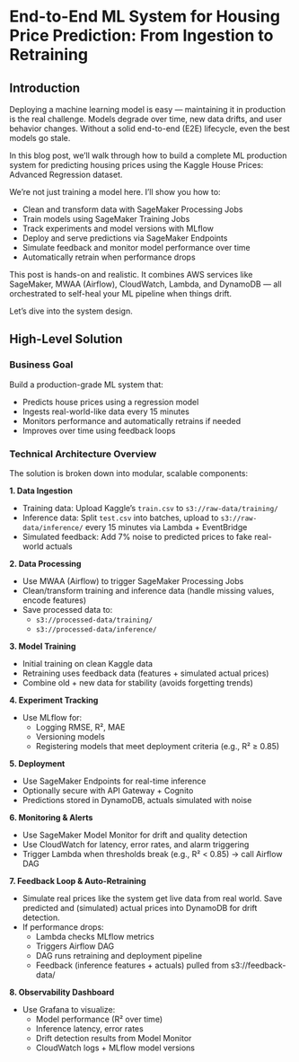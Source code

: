 # End-to-End ML System for Housing Price Prediction: From Ingestion to Retraining

## Introduction
Deploying a machine learning model is easy — maintaining it in production is the real challenge. Models degrade over time, new data drifts, and user behavior changes. Without a solid end-to-end (E2E) lifecycle, even the best models go stale.

In this blog post, we’ll walk through how to build a complete ML production system for predicting housing prices using the Kaggle House Prices: Advanced Regression dataset.

We’re not just training a model here. I’ll show you how to:
- Clean and transform data with SageMaker Processing Jobs
- Train models using SageMaker Training Jobs
- Track experiments and model versions with MLflow
- Deploy and serve predictions via SageMaker Endpoints
- Simulate feedback and monitor model performance over time
- Automatically retrain when performance drops

This post is hands-on and realistic. It combines AWS services like SageMaker, MWAA (Airflow), CloudWatch, Lambda, and DynamoDB — all orchestrated to self-heal your ML pipeline when things drift.

Let’s dive into the system design.

## High-Level Solution
### Business Goal
Build a production-grade ML system that:
- Predicts house prices using a regression model
- Ingests real-world-like data every 15 minutes
- Monitors performance and automatically retrains if needed
- Improves over time using feedback loops

### Technical Architecture Overview
The solution is broken down into modular, scalable components:

**1. Data Ingestion**
- Training data: Upload Kaggle’s `train.csv` to `s3://raw-data/training/`
- Inference data: Split `test.csv` into batches, upload to `s3://raw-data/inference/` every 15 minutes via Lambda + EventBridge
- Simulated feedback: Add 7% noise to predicted prices to fake real-world actuals

**2. Data Processing**
- Use MWAA (Airflow) to trigger SageMaker Processing Jobs
- Clean/transform training and inference data (handle missing values, encode features)
- Save processed data to:
  - `s3://processed-data/training/`
  - `s3://processed-data/inference/`

**3. Model Training**
- Initial training on clean Kaggle data
- Retraining uses feedback data (features + simulated actual prices)
- Combine old + new data for stability (avoids forgetting trends)

**4. Experiment Tracking**
- Use MLflow for:
  - Logging RMSE, R², MAE
  - Versioning models
  - Registering models that meet deployment criteria (e.g., R² ≥ 0.85)

**5. Deployment**
- Use SageMaker Endpoints for real-time inference
- Optionally secure with API Gateway + Cognito
- Predictions stored in DynamoDB, actuals simulated with noise

**6. Monitoring & Alerts**
- Use SageMaker Model Monitor for drift and quality detection
- Use CloudWatch for latency, error rates, and alarm triggering
- Trigger Lambda when thresholds break (e.g., R² < 0.85) → call Airflow DAG

**7. Feedback Loop & Auto-Retraining**
- Simulate real prices like the system get live data from real world. Save predicted and (simulated) actual prices into DynamoDB for drift detection.
- If performance drops:
  - Lambda checks MLflow metrics
  - Triggers Airflow DAG
  - DAG runs retraining and deployment pipeline
  - Feedback (inference features + actuals) pulled from s3://feedback-data/

**8. Observability Dashboard**
- Use Grafana to visualize:
  - Model performance (R² over time)
  - Inference latency, error rates
  - Drift detection results from Model Monitor
  - CloudWatch logs + MLflow model versions


